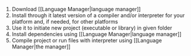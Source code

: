 1. Download [[Language Manager|language manager]]
2. Install through it latest version of a compiler and/or interpreter for your platform and, if needed, for other platforms
3. Use it to initiate new project (executable or library) in given folder
4. Install dependencies using [[Language Manager|language manager]]
5. Compile project or run files with interpreter using [[Language Manager|the manager]]